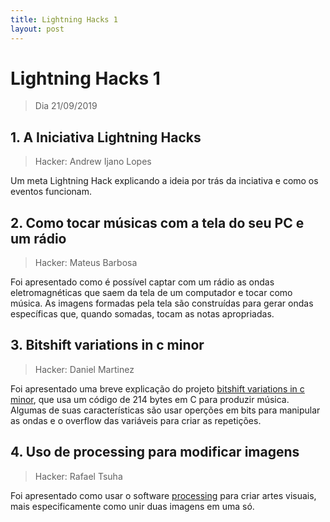 ```yaml
---
title: Lightning Hacks 1
layout: post
---
```


# Lightning Hacks 1
> Dia 21/09/2019

## 1. A Iniciativa Lightning Hacks
> Hacker: Andrew Ijano Lopes

Um meta Lightning Hack explicando a ideia por trás da inciativa e como os eventos funcionam.

## 2. Como tocar músicas com a tela do seu PC e um rádio
> Hacker: Mateus Barbosa

Foi apresentado como é possível captar com um rádio as ondas eletromagnéticas que saem da tela de um computador e tocar como música. As imagens formadas pela tela são construídas para gerar ondas específicas que, quando somadas, tocam as notas apropriadas.

## 3. Bitshift variations in c minor
> Hacker: Daniel Martinez

Foi apresentado uma breve explicação do projeto [bitshift variations in c minor](https://github.com/JamesNewton/BitShift-Variations-unrolled), que usa um código de 214 bytes em C para produzir música. Algumas de suas características são usar operções em bits para manipular as ondas e o overflow das variáveis para criar as repetições.

## 4. Uso de processing para modificar imagens
> Hacker: Rafael Tsuha

Foi apresentado como usar o software [processing](https://processing.org/) para criar artes visuais, mais especificamente como unir duas imagens em uma só.
